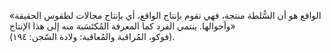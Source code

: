 «الواقع هو أن السُّلطة منتجة، فهي تقوم بإنتاج الواقع، أي بإنتاج مجالات لطقوس الحقيقة وأحوالها. ينتمي الفرد كما المعرفة المُكتَسَبة منه إلى هذا الإنتاج»
<br>
(فوكو، المُراقبة والمُعاقبة: ولادة السّجن: ١٩٤).

